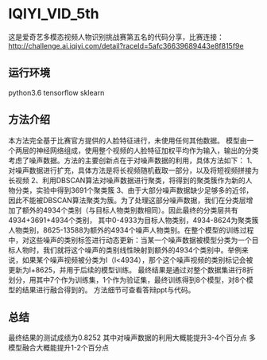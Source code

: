 # IQIYI_VID_5th
这是爱奇艺多模态视频人物识别挑战赛第五名的代码分享，比赛连接：http://challenge.ai.iqiyi.com/detail?raceId=5afc36639689443e8f815f9e

## 运行环境
python3.6
tensorflow
sklearn

## 方法介绍
本方法完全基于比赛官方提供的人脸特征进行，未使用任何其他数据。
模型由一个两层的神经网络组成，使用整个视频的人脸特征加权平均作为输入，输出的分类考虑了噪声数据。方法的主要创新点在于对噪声数据的利用，具体方法如下：
1、对噪声数据进行扩充，具体方法是将长视频随机截取一部分，以及将短视频拼接为长视频
2、利用DBSCAN算法对噪声数据进行聚类，将得到的聚类簇作为新的人物分类，实验中得到3691个聚类簇
3、由于大部分噪声数据缺少足够多的近邻，因此不能被DBSCAN算法聚类为簇。为了处理这部分噪声数据，我们在分类层增加了额外的4934个类别（与目标人物类别数相同）。因此最终的分类层共有4934+3691+4934个类别， 其中0-4933为目标人物类别，4934-8624为聚类簇人物类别，8625-13588为额外的4934个噪声人物类别。在整个模型的训练过程中，对这些噪声的类别标签进行动态更新：当某一个噪声数据被模型分类为一个目标人物时，我们就将这个噪声的类别线性映射到额外的4934个类别中。举例来说，如果某个噪声视频被分类为l（l<4934），那个这个噪声视频的类别标记会被更新为l+8625，并用于后续的模型训练。
最终结果是通过对整个数据集进行8折划分，用其中7个作为训练集，1个作为验证集，最终训练得到8个模型，对8个模型的结果进行融合得到的。
方法细节可查看答辩ppt与代码。

## 总结
最终结果的测试成绩为0.8252
其中对噪声数据的利用大概能提升3-4个百分点
多模型融合大概能提升1-2个百分点
